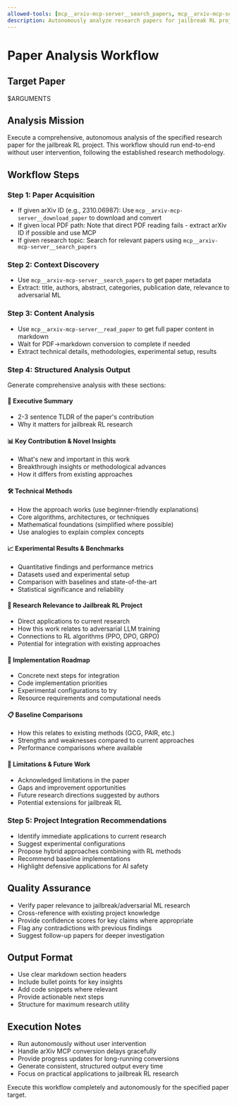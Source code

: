 ```yaml
---
allowed-tools: [mcp__arxiv-mcp-server__search_papers, mcp__arxiv-mcp-server__download_paper, mcp__arxiv-mcp-server__read_paper, mcp__arxiv-mcp-server__list_papers]
description: Autonomously analyze research papers for jailbreak RL project
---
```


# Paper Analysis Workflow

## Target Paper
$ARGUMENTS

## Analysis Mission
Execute a comprehensive, autonomous analysis of the specified research paper for the jailbreak RL project. This workflow should run end-to-end without user intervention, following the established research methodology.

## Workflow Steps

### Step 1: Paper Acquisition
- If given arXiv ID (e.g., 2310.06987): Use `mcp__arxiv-mcp-server__download_paper` to download and convert
- If given local PDF path: Note that direct PDF reading fails - extract arXiv ID if possible and use MCP
- If given research topic: Search for relevant papers using `mcp__arxiv-mcp-server__search_papers`

### Step 2: Context Discovery
- Use `mcp__arxiv-mcp-server__search_papers` to get paper metadata
- Extract: title, authors, abstract, categories, publication date, relevance to adversarial ML

### Step 3: Content Analysis
- Use `mcp__arxiv-mcp-server__read_paper` to get full paper content in markdown
- Wait for PDF→markdown conversion to complete if needed
- Extract technical details, methodologies, experimental setup, results

### Step 4: Structured Analysis Output
Generate comprehensive analysis with these sections:

#### 🔑 Executive Summary
- 2-3 sentence TLDR of the paper's contribution
- Why it matters for jailbreak RL research

#### 📊 Key Contribution & Novel Insights
- What's new and important in this work
- Breakthrough insights or methodological advances
- How it differs from existing approaches

#### 🛠️ Technical Methods
- How the approach works (use beginner-friendly explanations)
- Core algorithms, architectures, or techniques
- Mathematical foundations (simplified where possible)
- Use analogies to explain complex concepts

#### 📈 Experimental Results & Benchmarks
- Quantitative findings and performance metrics
- Datasets used and experimental setup
- Comparison with baselines and state-of-the-art
- Statistical significance and reliability

#### 🎯 Research Relevance to Jailbreak RL Project
- Direct applications to current research
- How this work relates to adversarial LLM training
- Connections to RL algorithms (PPO, DPO, GRPO)
- Potential for integration with existing approaches

#### 🚀 Implementation Roadmap
- Concrete next steps for integration
- Code implementation priorities
- Experimental configurations to try
- Resource requirements and computational needs

#### 📋 Baseline Comparisons
- How this relates to existing methods (GCG, PAIR, etc.)
- Strengths and weaknesses compared to current approaches
- Performance comparisons where available

#### 🔮 Limitations & Future Work
- Acknowledged limitations in the paper
- Gaps and improvement opportunities
- Future research directions suggested by authors
- Potential extensions for jailbreak RL

### Step 5: Project Integration Recommendations
- Identify immediate applications to current research
- Suggest experimental configurations
- Propose hybrid approaches combining with RL methods
- Recommend baseline implementations
- Highlight defensive applications for AI safety

## Quality Assurance
- Verify paper relevance to jailbreak/adversarial ML research
- Cross-reference with existing project knowledge
- Provide confidence scores for key claims where appropriate
- Flag any contradictions with previous findings
- Suggest follow-up papers for deeper investigation

## Output Format
- Use clear markdown section headers
- Include bullet points for key insights
- Add code snippets where relevant
- Provide actionable next steps
- Structure for maximum research utility

## Execution Notes
- Run autonomously without user intervention
- Handle arXiv MCP conversion delays gracefully
- Provide progress updates for long-running conversions
- Generate consistent, structured output every time
- Focus on practical applications to jailbreak RL research

Execute this workflow completely and autonomously for the specified paper target.